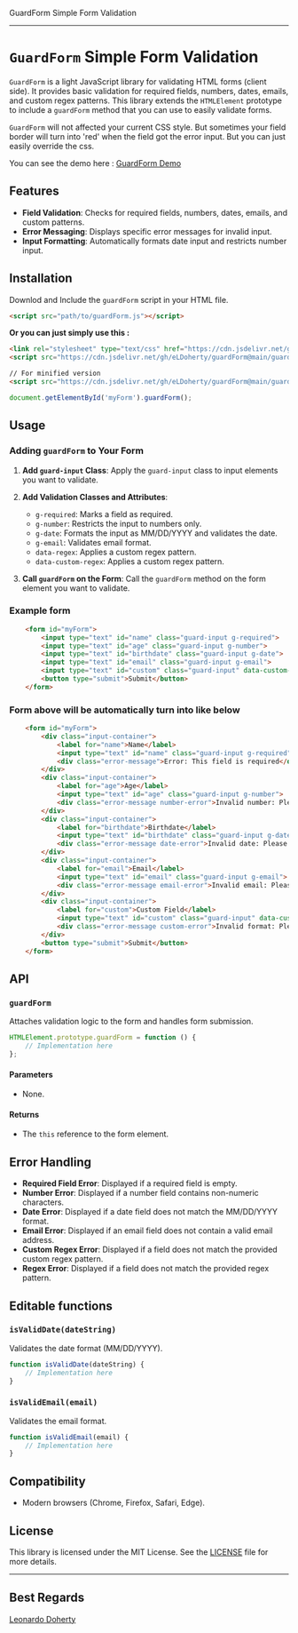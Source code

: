 GuardForm Simple Form Validation

---

# `GuardForm` Simple Form Validation

`GuardForm` is a light JavaScript library for validating HTML forms (client side). It provides basic validation for required fields, numbers, dates, emails, and custom regex patterns. This library extends the `HTMLElement` prototype to include a `guardForm` method that you can use to easily validate forms.

`GuardForm` will not affected your current CSS style. But sometimes your field border will turn into 'red' when the field got the error input. But you can just easily override the css.

You can see the demo here : [GuardForm Demo](https://eldoherty.github.io/resume-portofolios/)

## Features

- **Field Validation**: Checks for required fields, numbers, dates, emails, and custom patterns.
- **Error Messaging**: Displays specific error messages for invalid input.
- **Input Formatting**: Automatically formats date input and restricts number input.

## Installation

Downlod and Include the `guardForm` script in your HTML file. 

```html
<script src="path/to/guardForm.js"></script>
```

**Or you can just simply use this :**
```HTML 
<link rel="stylesheet" type="text/css" href="https://cdn.jsdelivr.net/gh/eLDoherty/guardForm@main/style.css" />
<script src="https://cdn.jsdelivr.net/gh/eLDoherty/guardForm@main/guardForm.js"></script>

// For minified version
<script src="https://cdn.jsdelivr.net/gh/eLDoherty/guardForm@main/guardForm.min.js"></script>
```

```javascript
document.getElementById('myForm').guardForm();
```

## Usage

### Adding `guardForm` to Your Form

1. **Add `guard-input` Class**: Apply the `guard-input` class to input elements you want to validate.
2. **Add Validation Classes and Attributes**:
   - `g-required`: Marks a field as required.
   - `g-number`: Restricts the input to numbers only.
   - `g-date`: Formats the input as MM/DD/YYYY and validates the date.
   - `g-email`: Validates email format.
   - `data-regex`: Applies a custom regex pattern.
   - `data-custom-regex`: Applies a custom regex pattern.

3. **Call `guardForm` on the Form**: Call the `guardForm` method on the form element you want to validate.

### Example form

```HTML 
    <form id="myForm">
        <input type="text" id="name" class="guard-input g-required">
        <input type="text" id="age" class="guard-input g-number">
        <input type="text" id="birthdate" class="guard-input g-date">
        <input type="text" id="email" class="guard-input g-email">
        <input type="text" id="custom" class="guard-input" data-custom-regex="^[a-zA-Z]+$">
        <button type="submit">Submit</button>
    </form>
```

### Form above will be automatically turn into like below

```HTML 
    <form id="myForm">
        <div class="input-container">
            <label for="name">Name</label>
            <input type="text" id="name" class="guard-input g-required">
            <div class="error-message">Error: This field is required</div>
        </div>
        <div class="input-container">
            <label for="age">Age</label>
            <input type="text" id="age" class="guard-input g-number">
            <div class="error-message number-error">Invalid number: Please enter a valid number</div>
        </div>
        <div class="input-container">
            <label for="birthdate">Birthdate</label>
            <input type="text" id="birthdate" class="guard-input g-date">
            <div class="error-message date-error">Invalid date: Please enter a valid date in the format MM/DD/YYYY</div>
        </div>
        <div class="input-container">
            <label for="email">Email</label>
            <input type="text" id="email" class="guard-input g-email">
            <div class="error-message email-error">Invalid email: Please enter a valid email address</div>
        </div>
        <div class="input-container">
            <label for="custom">Custom Field</label>
            <input type="text" id="custom" class="guard-input" data-custom-regex="^[a-zA-Z]+$">
            <div class="error-message custom-error">Invalid format: Please use the correct format</div>
        </div>
        <button type="submit">Submit</button>
    </form>
```

## API

### `guardForm`

Attaches validation logic to the form and handles form submission.

```javascript
HTMLElement.prototype.guardForm = function () {
    // Implementation here
};
```

#### Parameters

- None.

#### Returns

- The `this` reference to the form element.

## Error Handling

- **Required Field Error**: Displayed if a required field is empty.
- **Number Error**: Displayed if a number field contains non-numeric characters.
- **Date Error**: Displayed if a date field does not match the MM/DD/YYYY format.
- **Email Error**: Displayed if an email field does not contain a valid email address.
- **Custom Regex Error**: Displayed if a field does not match the provided custom regex pattern.
- **Regex Error**: Displayed if a field does not match the provided regex pattern.

## Editable functions

### `isValidDate(dateString)`

Validates the date format (MM/DD/YYYY).

```javascript
function isValidDate(dateString) {
    // Implementation here
}
```

### `isValidEmail(email)`

Validates the email format.

```javascript
function isValidEmail(email) {
    // Implementation here
}
```

## Compatibility

- Modern browsers (Chrome, Firefox, Safari, Edge).

## License

This library is licensed under the MIT License. See the [LICENSE](LICENSE) file for more details.

---

## Best Regards
[Leonardo Doherty](https://eldoherty.github.io/resume-portofolios/)